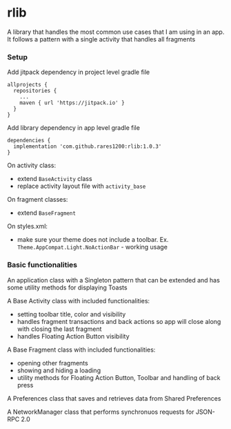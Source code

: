 # rlib
A library that handles the most common use cases that I am using in an app.
It follows a pattern with a single activity that handles all fragments

### Setup

Add jitpack dependency in project level gradle file
```
allprojects {
  repositories {
    ...
    maven { url 'https://jitpack.io' }
  }
}
```
Add library dependency in app level gradle file
```
dependencies {
  implementation 'com.github.rares1200:rlib:1.0.3'
}
```

On activity class:
- extend `BaseActivity` class
- replace activity layout file with `activity_base`

On fragment classes:
- extend `BaseFragment`

On styles.xml:
- make sure your theme does not include a toolbar. Ex. `Theme.AppCompat.Light.NoActionBar` - working usage

### Basic functionalities

An application class with a Singleton pattern that can be extended and has some utility methods for displaying Toasts

A Base Activity class with included functionalities:
- setting toolbar title, color and visibility
- handles fragment transactions and back actions so app will close along with closing the last fragment
- handles Floating Action Button visibility

A Base Fragment class with included functionalities:
- opening other fragments
- showing and hiding a loading
- utility methods for Floating Action Button, Toolbar and handling of back press

A Preferences class that saves and retrieves data from Shared Preferences

A NetworkManager class that performs synchronuos requests for JSON-RPC 2.0 

